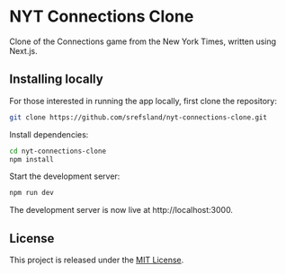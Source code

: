 # NYT Connections Clone

Clone of the Connections game from the New York Times, written using Next.js.

## Installing locally

For those interested in running the app locally, first clone the repository:

```bash
git clone https://github.com/srefsland/nyt-connections-clone.git
```

Install dependencies:

```bash
cd nyt-connections-clone
npm install
```

Start the development server:

```bash
npm run dev
```

The development server is now live at http://localhost:3000.

## License

This project is released under the [MIT License](LICENSE.md).
